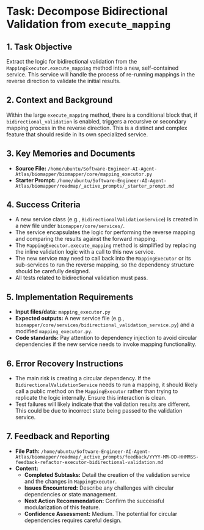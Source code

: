 # Task: Decompose Bidirectional Validation from `execute_mapping`

## 1. Task Objective
Extract the logic for bidirectional validation from the `MappingExecutor.execute_mapping` method into a new, self-contained service. This service will handle the process of re-running mappings in the reverse direction to validate the initial results.

## 2. Context and Background
Within the large `execute_mapping` method, there is a conditional block that, if `bidirectional_validation` is enabled, triggers a recursive or secondary mapping process in the reverse direction. This is a distinct and complex feature that should reside in its own specialized service.

## 3. Key Memories and Documents
- **Source File:** `/home/ubuntu/Software-Engineer-AI-Agent-Atlas/biomapper/biomapper/core/mapping_executor.py`
- **Starter Prompt:** `/home/ubuntu/Software-Engineer-AI-Agent-Atlas/biomapper/roadmap/_active_prompts/_starter_prompt.md`

## 4. Success Criteria
- A new service class (e.g., `BidirectionalValidationService`) is created in a new file under `biomapper/core/services/`.
- The service encapsulates the logic for performing the reverse mapping and comparing the results against the forward mapping.
- The `MappingExecutor.execute_mapping` method is simplified by replacing the inline validation logic with a call to this new service.
- The new service may need to call back into the `MappingExecutor` or its sub-services to run the reverse mapping, so the dependency structure should be carefully designed.
- All tests related to bidirectional validation must pass.

## 5. Implementation Requirements
- **Input files/data:** `mapping_executor.py`
- **Expected outputs:** A new service file (e.g., `biomapper/core/services/bidirectional_validation_service.py`) and a modified `mapping_executor.py`.
- **Code standards:** Pay attention to dependency injection to avoid circular dependencies if the new service needs to invoke mapping functionality.

## 6. Error Recovery Instructions
- The main risk is creating a circular dependency. If the `BidirectionalValidationService` needs to run a mapping, it should likely call a public method on the `MappingExecutor` rather than trying to replicate the logic internally. Ensure this interaction is clean.
- Test failures will likely indicate that the validation results are different. This could be due to incorrect state being passed to the validation service.

## 7. Feedback and Reporting
- **File Path:** `/home/ubuntu/Software-Engineer-AI-Agent-Atlas/biomapper/roadmap/_active_prompts/feedback/YYYY-MM-DD-HHMMSS-feedback-refactor-executor-bidirectional-validation.md`
- **Content:**
    - **Completed Subtasks:** Detail the creation of the validation service and the changes in `MappingExecutor`.
    - **Issues Encountered:** Describe any challenges with circular dependencies or state management.
    - **Next Action Recommendation:** Confirm the successful modularization of this feature.
    - **Confidence Assessment:** Medium. The potential for circular dependencies requires careful design.

